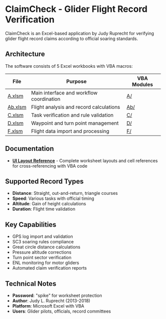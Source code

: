 # ClaimCheck - Glider Flight Record Verification

ClaimCheck is an Excel-based application by Judy Ruprecht for verifying glider flight record claims according to official soaring standards.

## Architecture

The software consists of 5 Excel workbooks with VBA macros:

| File | Purpose | VBA Modules |
|------|---------|-------------|
| [A.xlsm](A.xlsm) | Main interface and workflow coordination | [A/](A/) |
| [Ab.xlsm](Ab.xlsm) | Flight analysis and record calculations | [Ab/](Ab/) |
| [C.xlsm](C.xlsm) | Task verification and rule validation | [C/](C/) |
| [D.xlsm](D.xlsm) | Waypoint and turn point management | [D/](D/) |
| [F.xlsm](F.xlsm) | Flight data import and processing | [F/](F/) |

## Documentation

- **[UI Layout Reference](ui_layout_reference.md)** - Complete worksheet layouts and cell references for cross-referencing with VBA code

## Supported Record Types

- **Distance**: Straight, out-and-return, triangle courses
- **Speed**: Various tasks with official timing  
- **Altitude**: Gain of height calculations
- **Duration**: Flight time validation

## Key Capabilities

- GPS log import and validation
- SC3 soaring rules compliance
- Great circle distance calculations
- Pressure altitude corrections
- Turn point sector verification
- ENL monitoring for motor gliders
- Automated claim verification reports

## Technical Notes

- **Password**: "spike" for worksheet protection
- **Author**: Judy L. Ruprecht (2013-2018)
- **Platform**: Microsoft Excel with VBA
- **Users**: Glider pilots, officials, record committees